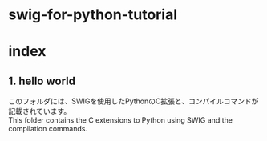 # swig-for-python-tutorial

# index
## 1. hello world
このフォルダには、SWIGを使用したPythonのC拡張と、コンパイルコマンドが記載されています。<br>
This folder contains the C extensions to Python using SWIG and the compilation commands.<br>